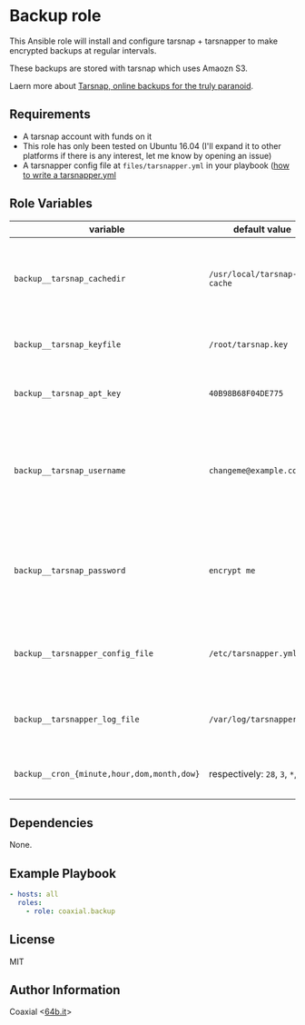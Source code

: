 Backup role
=========

This Ansible role will install and configure tarsnap + tarsnapper to make
encrypted backups at regular intervals.

These backups are stored with tarsnap which uses Amaozn S3.

Laern more about [Tarsnap, online backups for the truly paranoid](https://tarsnap.com).

Requirements
------------

- A tarsnap account with funds on it
- This role has only been tested on Ubuntu 16.04 (I'll expand it to other
  platforms if there is any interest, let me know by opening an issue)
- A tarsnapper config file at `files/tarsnapper.yml` in your playbook ([how to write a tarsnapper.yml](https://github.com/miracle2k/tarsnapper#using-a-configuration-file)

Role Variables
--------------

variable | default value | purpose
--- | --- | ---
`backup__tarsnap_cachedir` | `/usr/local/tarsnap-cache` | Sets the directory tarsnap will use to cache backups (cf. [tarsnap.conf man page](https://www.tarsnap.com/man-tarsnap.conf.5.html)
`backup__tarsnap_keyfile` | `/root/tarsnap.key` | Sets the path where the tarsnap key will be saved
`backup__tarsnap_apt_key` | `40B98B68F04DE775` | ID for the key used to sign the tarsnap package
`backup__tarsnap_username` | `changeme@example.com` | Username for tarnsap.com (only required if you want to generate a new tarsnap key)
`backup__tarsnap_password` | `encrypt me` | Password for tarnsap.com (only required if you want to generate a new tarsnap key)
`backup__tarsnapper_config_file` | `/etc/tarsnapper.yml` | Sets the path where the tarsnapper jobs configuration will be saved
`backup__tarsnapper_log_file` | `/var/log/tarsnapper.log` | Sets the path to where the cronjob logs will be written
`backup__cron_{minute,hour,dom,month,dow}` | respectively: `28`, `3`, `*`, `*`, `*` | Interval at which to run tarsnap for backups

Dependencies
------------

None.

Example Playbook
----------------

```yaml
- hosts: all
  roles:
    - role: coaxial.backup
```

License
-------

MIT

Author Information
------------------

Coaxial <[64b.it](https://64b.it)>
